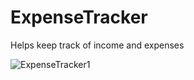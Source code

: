 # ExpenseTracker
Helps keep track of income and expenses

![ExpenseTracker1](https://user-images.githubusercontent.com/43967727/107730828-43574e00-6ca9-11eb-9b62-5fe178b1b374.png)

